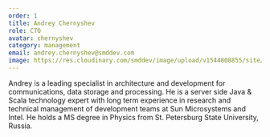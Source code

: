```yaml
---
order: 1
title: Andrey Chernyshev
role: CTO
avatar: chernyshev
category: management
email: andrey.chernyshev@smddev.com
image: https://res.cloudinary.com/smddev/image/upload/v1544808855/site/member/chernyshev.jpg
---
```

Andrey is a leading  specialist  in architecture and development for communications, 
data storage and processing. He is a server side  Java & Scala technology expert with 
long term experience in research and technical management of development teams at Sun Microsystems and Intel. He holds a MS degree in Physics from St. Petersburg State University, Russia.
